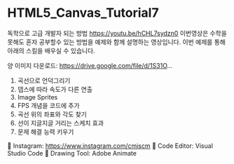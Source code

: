 # HTML5_Canvas_Tutorial7
독학으로 고급 개발자 되는 방법
https://youtu.be/hCHL7sydzn0
이번영상은 수학을 못해도 혼자 공부할수 있는 방법을 예제와 함께 설명하는 영상입니다. 이번 예제를 통해 아래의 스킬을 배우실 수 있습니다.

양 이미지 다운로드: 
https://drive.google.com/file/d/1S31O...

1. 곡선으로 언덕그리기
2. 뎁스에 따라 속도가 다른 연출
3. Image Sprites
4. FPS 개념을 코드에 추가
5. 곡선 위의 좌표와 각도 찾기
6. 선이 지글지글 거리는 스케치 효과
7. 문제 해결 능력 키우기

🔸 Instagram: https://www.instagram.com/cmiscm
🔸 Code Editor: Visual Studio Code
🔸 Drawing Tool: Adobe Animate
